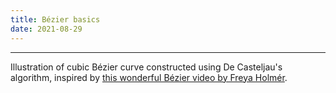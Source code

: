```yaml
---
title: Bézier basics
date: 2021-08-29
---
```


<script defer src="{{ "/assets/lib/three-r131.min.js" | url }}"></script>
<script defer src="{{ "/assets/lib/p5-1.4.0.min.js" | url }}"></script>
<script defer src="{{ "/assets/p5js/01-bezier-basics.js" | url }}"></script>

<div class="mt5 dt w-100">
    <div id="parent" class="dtc v-mid tc">
    </div>
</div>
<div class="mt5 dt w-100">
    <div id="parent2" class="dtc v-mid tc">
    </div>
</div>
<div class="mt5 dt w-100">
    <div id="parent3" class="dtc v-mid tc">
    </div>
</div>
<div class="mt5 dt w-100">
    <div id="parent4" class="dtc v-mid tc">
    </div>
</div>
<div class="mt5 dt w-100">
    <div id="parent5" class="dtc v-mid tc">
    </div>
</div>
<div class="mt5 dt w-100">
    <div id="parent6" class="dtc v-mid tc">
    </div>
</div>
<div class="mt5 dt w-100">
    <div id="parent7" class="dtc v-mid tc">
    </div>
</div>
<div class="mt5 dt w-100">
    <div id="parent8" class="dtc v-mid tc">
    </div>
</div>

---

Illustration of cubic Bézier curve constructed using De Casteljau's algorithm, inspired by [this wonderful Bézier video by Freya Holmér](https://www.youtube.com/watch?v=aVwxzDHniEw).
